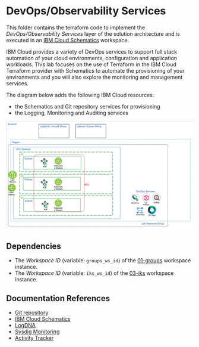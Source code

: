 
# DevOps/Observability Services

This folder contains the terraform code to implement the *DevOps/Observability Services* layer of the solution architecture and is executed in an [IBM Cloud Schematics](https://cloud.ibm.com/schematics/overview) workspace.

IBM Cloud provides a variety of DevOps services to support full stack automation of your cloud environments, configuration and application workloads. This lab focuses on the use of Terraform in the IBM Cloud Terraform provider with Schematics to automate the provisioning of your environments and you will also explore the monitoring and management services. 

The diagram below adds the following IBM Cloud resources:
- the Schematics and Git repository services for provisioning 
- the Logging, Monitoring and Auditing services

![DevOps Diagram](../images/ex3_diagram_devops.png)

## Dependencies
-   The *Workspace ID* (variable: `groups_ws_id`) of the [01-groups](../01-groups) workspace instance.
-   The *Workspace ID* (variable: `iks_ws_id`) of the [03-iks](../03-iks) workspace instance.

## Documentation References
-   [Git repository](https://cloud.ibm.com/docs/ContinuousDelivery?topic=ContinuousDelivery-git_working)
-   [IBM Cloud Schematics](https://cloud.ibm.com/docs/schematics?topic=schematics-about-schematics) 
-   [LogDNA](https://cloud.ibm.com/docs/containers?topic=containers-health#logging_overview)
-   [Sysdig Monitoring](https://cloud.ibm.com/docs/Monitoring-with-Sysdig?topic=Sysdig-about)
-   [Activity Tracker](https://cloud.ibm.com/docs/containers?topic=containers-at_events)